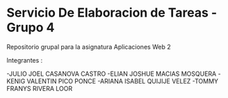# Servicio De Elaboracion de Tareas - Grupo 4

Repositorio grupal para la asignatura Aplicaciones Web 2

Integrantes : 

  -JULIO JOEL CASANOVA CASTRO
  -ELIAN JOSHUE MACIAS MOSQUERA
  -KENIG VALENTIN PICO PONCE
  -ARIANA ISABEL QUIJIJE VELEZ
  -TOMMY FRANYS RIVERA LOOR
